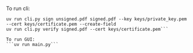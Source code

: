 
To run cli:
```uv run cli.py generate-keys --output-dir keys
uv run cli.py sign unsigned.pdf signed.pdf --key keys/private_key.pem --cert keys/certificate.pem --create-field
uv run cli.py verify signed.pdf --cert keys/certificate.pem```

To run GUI:
```uv run main.py```
